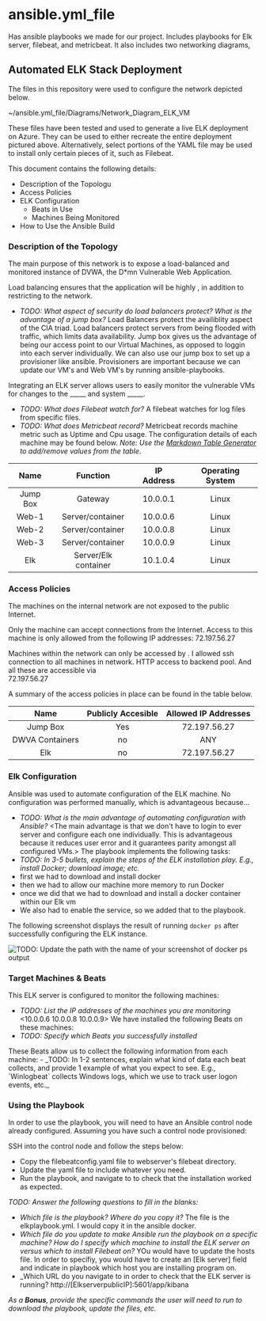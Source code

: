 # ansible.yml_file
Has ansible playbooks we made for our project. Includes playbooks for Elk server, filebeat, and metricbeat. It also includes two networking diagrams,
## Automated ELK Stack Deployment

The files in this repository were used to configure the network depicted below.

~/ansible.yml_file/Diagrams/Network_Diagram_ELK_VM

These files have been tested and used to generate a live ELK deployment on Azure. They can be used to either recreate the entire deployment pictured above. Alternatively, select portions of the YAML file may be used to install only certain pieces of it, such as Filebeat.


This document contains the following details:
- Description of the Topologu
- Access Policies
- ELK Configuration
  - Beats in Use
  - Machines Being Monitored
- How to Use the Ansible Build


### Description of the Topology

The main purpose of this network is to expose a load-balanced and monitored instance of DVWA, the D*mn Vulnerable Web Application.

Load balancing ensures that the application will be highly <available and reliable>, in addition to restricting <unauthorized visitors> to the network.
- _TODO: What aspect of security do load balancers protect? What is the advantage of a jump box?_
Load Balancers protect the availiblity aspect of the CIA triad. Load balancers protect servers from being flooded with traffic, which limits data availability.
Jump box gives us the advantage of being our access point to our Virtual Machines, as opposed to loggin into each server individually. We can also use our jump box to set up a provisioner like ansible. 
Provisioners are important because we can update our VM's and Web VM's by running ansible-playbooks.

Integrating an ELK server allows users to easily monitor the vulnerable VMs for changes to the _____ and system _____.
- _TODO: What does Filebeat watch for?_
A filebeat watches for log files from specific files. 
- _TODO: What does Metricbeat record?_
Metricbeat records machine metric such as Uptime and Cpu usage.
The configuration details of each machine may be found below.
_Note: Use the [Markdown Table Generator](http://www.tablesgenerator.com/markdown_tables) to add/remove values from the table_.

|   Name   |       Function       | IP Address | Operating System |   
|:--------:|:--------------------:|:----------:|:----------------:|
| Jump Box |        Gateway       |  10.0.0.1  |       Linux      |   
|   Web-1  |   Server/container   |  10.0.0.6  |       Linux      |   
|   Web-2  |   Server/container   |  10.0.0.8  |       Linux      |  
|   Web-3  |   Server/container   |  10.0.0.9  |       Linux      |  
|   Elk    | Server/Elk container |  10.1.0.4  |       Linux      |  

### Access Policies

The machines on the internal network are not exposed to the public Internet. 

Only the <Jump box> machine can accept connections from the Internet. Access to this machine is only allowed from the following IP addresses:
72.197.56.27

Machines within the network can only be accessed by <SSH connection>.
I allowed ssh connection to all machines in network. HTTP access to backend pool. And all these are accessible via 	
72.197.56.27

A summary of the access policies in place can be found in the table below.

|       Name      | Publicly Accesible | Allowed IP Addresses  |
|:---------------:|:------------------:|:---------------------:| 
|     Jump Box    |         Yes        |      72.197.56.27     |
| DWVA Containers |         no         |          ANY          |
|       Elk       |         no         |      72.197.56.27     |

### Elk Configuration

Ansible was used to automate configuration of the ELK machine. No configuration was performed manually, which is advantageous because...
- _TODO: What is the main advantage of automating configuration with Ansible?_
 <The main advantage is that we don't have to login to ever server and configure each one individually. This is advantageous because it reduces user error and it guarantees parity amongst all configured VMs.>
The playbook implements the following tasks:
- _TODO: In 3-5 bullets, explain the steps of the ELK installation play. E.g., install Docker; download image; etc._
- first we had to download and install docker
- then we had to allow our machine more memory to run Docker
- once we did that we had to download and install a docker container within our Elk vm
- We also had to enable the service, so we added that to the playbook.

The following screenshot displays the result of running `docker ps` after successfully configuring the ELK instance.

![TODO: Update the path with the name of your screenshot of docker ps output](Images/docker_ps_output.png)

### Target Machines & Beats
This ELK server is configured to monitor the following machines:
- _TODO: List the IP addresses of the machines you are monitoring_
<10.0.0.6 10.0.0.8 10.0.0.9>
We have installed the following Beats on these machines:
- _TODO: Specify which Beats you successfully installed_
<Succefully installed meatricbeat and filebeat.>
These Beats allow us to collect the following information from each machine:
- _TODO: In 1-2 sentences, explain what kind of data each beat collects, and provide 1 example of what you expect to see. E.g., `Winlogbeat` collects Windows logs, which we use to track user logon events, etc._
<Filebeat collects log files from specific files such as logs from Apache. From Apache log files I would expect to see errorlogs. These error logs document any issues it encounter when apache was processesing http requests. Metricbeat collects the computer metrics. We would see a CPU metrics that record how the CPU resources have been distrubuted throught different sessions.> 

### Using the Playbook
In order to use the playbook, you will need to have an Ansible control node already configured. Assuming you have such a control node provisioned: 

SSH into the control node and follow the steps below:
- Copy the  filebeatconfig.yaml file to webserver's  filebeat directory.
- Update the yaml file to include whatever you need.
- Run the playbook, and navigate to <Web1 server> to check that the installation worked as expected.

_TODO: Answer the following questions to fill in the blanks:_
- _Which file is the playbook? Where do you copy it?_
The file is the elkplaybook.yml. I would copy it in the ansible docker. 
- _Which file do you update to make Ansible run the playbook on a specific machine? How do I specify which machine to install the ELK server on versus which to install Filebeat on?_
YOu would have to update the hosts file. In order to specifiy, you would have to create an [Elk server] field and indicate in playbook which host you are installing program on.
- _Which URL do you navigate to in order to check that the ELK server is running?
http://[ElkserverpublicIP]:5601/app/kibana

_As a **Bonus**, provide the specific commands the user will need to run to download the playbook, update the files, etc._
